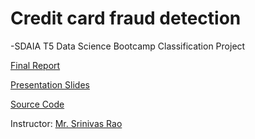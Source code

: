 # Credit card fraud detection

-SDAIA T5 Data Science Bootcamp Classification Project

[Final Report](https://github.com/alaanouud/Classification-Project/blob/main/Alanoud_Classification_report.pdf) 

[Presentation Slides](https://github.com/alaanouud/Classification-Project/blob/main/Alanoud_ClassificationPresntation.pdf)

[Source Code](https://github.com/alaanouud/Classification-Project/blob/main/Alanoud_Classification_code.ipynb) 

Instructor: [Mr. Srinivas Rao](https://www.linkedin.com/in/srinivas-rao-52068382/) 


